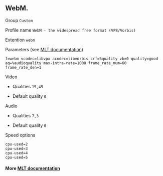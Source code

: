 ## WebM.

Group `Custom`

Profile name `WebM - the widespread free format (VP8/Vorbis)`

Extention `webm`

Parameters (see [MLT documentation](https://www.mltframework.org/plugins/ConsumerAvformat/))

```
f=webm vcodec=libvpx acodec=libvorbis crf=%quality vb=0 quality=good aq=%audioquality max-intra-rate=1000 frame_rate_num=60 frame_rate_den=1
```

Video

  * Qualities `15,45`

  * Default quality `0`

Audio

  * Qualities `7,3`

  + Default quality `0`

Speed options

  ```
  cpu-used=2
  cpu-used=3
  cpu-used=4
  cpu-used=5
  ```

#### More [MLT documentation](https://www.mltframework.org/docs/profiles/)
